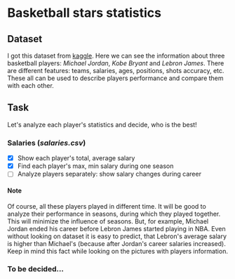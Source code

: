 # Basketball stars statistics

## Dataset
I got this dataset from [kaggle](https://www.kaggle.com/xvivancos/michael-jordan-kobe-bryant-and-lebron-james-stats).
Here we can see the information about three basketball players: *Michael Jordan*, *Kobe Bryant* and *Lebron James*.
There are different features: teams, salaries, ages, positions, shots accuracy, etc. These all can be used to describe
players performance and compare them with each other.
## Task
Let's analyze each player's statistics and decide, who is the best!

### Salaries (*salaries.csv*)
- [x] Show each player's total, average salary
- [x] Find each player's max, min salary during one season
- [ ] Analyze players separately: show salary changes during career
#### Note
Of course, all these players played in different time. It will be good to analyze their performance in seasons, during
which they played together. This will minimize the influence of seasons. But, for example, Michael Jordan ended his 
career before Lebron James started playing in NBA. Even without looking on dataset it is easy to predict, that Lebron's 
average salary is higher than Michael's (because after Jordan's career salaries increased). Keep in mind this fact 
while looking on the pictures with players information.
### To be decided...